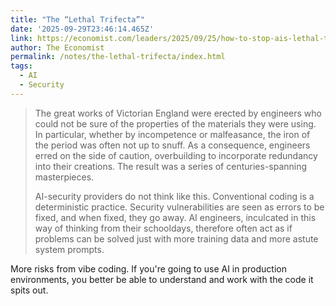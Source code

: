 ```yaml
---
title: "The “Lethal Trifecta”"
date: '2025-09-29T23:46:14.465Z'
link: https://economist.com/leaders/2025/09/25/how-to-stop-ais-lethal-trifecta?giftId=d753ee85-7829-4ccc-b46d-ff85be396cc8&utm_campaign=gifted_article
author: The Economist
permalink: /notes/the-lethal-trifecta/index.html
tags:
  - AI
  - Security
---
```

> The great works of Victorian England were erected by engineers who could not be sure of the properties of the materials they were using. In particular, whether by incompetence or malfeasance, the iron of the period was often not up to snuff. As a consequence, engineers erred on the side of caution, overbuilding to incorporate redundancy into their creations. The result was a series of centuries-spanning masterpieces.
> 
> AI-security providers do not think like this. Conventional coding is a deterministic practice. Security vulnerabilities are seen as errors to be fixed, and when fixed, they go away. AI engineers, inculcated in this way of thinking from their schooldays, therefore often act as if problems can be solved just with more training data and more astute system prompts.

More risks from vibe coding. If you're going to use AI in production environments, you better be able to understand and work with the code it spits out.